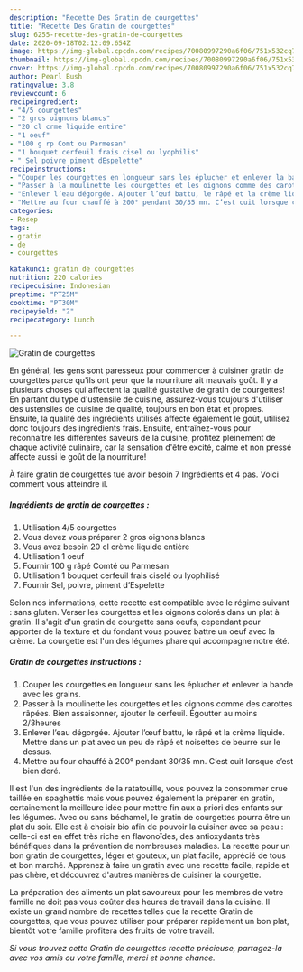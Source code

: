 ```yaml
---
description: "Recette Des Gratin de courgettes"
title: "Recette Des Gratin de courgettes"
slug: 6255-recette-des-gratin-de-courgettes
date: 2020-09-18T02:12:09.654Z
image: https://img-global.cpcdn.com/recipes/70080997290a6f06/751x532cq70/gratin-de-courgettes-photo-principale-de-la-recette.jpg
thumbnail: https://img-global.cpcdn.com/recipes/70080997290a6f06/751x532cq70/gratin-de-courgettes-photo-principale-de-la-recette.jpg
cover: https://img-global.cpcdn.com/recipes/70080997290a6f06/751x532cq70/gratin-de-courgettes-photo-principale-de-la-recette.jpg
author: Pearl Bush
ratingvalue: 3.8
reviewcount: 6
recipeingredient:
- "4/5 courgettes"
- "2 gros oignons blancs"
- "20 cl crme liquide entire"
- "1 oeuf"
- "100 g rp Comt ou Parmesan"
- "1 bouquet cerfeuil frais cisel ou lyophilis"
- " Sel poivre piment dEspelette"
recipeinstructions:
- "Couper les courgettes en longueur sans les éplucher et enlever la bande avec les grains."
- "Passer à la moulinette les courgettes et les oignons comme des carottes râpées. Bien assaisonner, ajouter le cerfeuil. Égoutter au moins 2/3heures"
- "Enlever l’eau dégorgée. Ajouter l’œuf battu, le râpé et la crème liquide. Mettre dans un plat avec un peu de râpé et noisettes de beurre sur le dessus."
- "Mettre au four chauffé à 200° pendant 30/35 mn. C’est cuit lorsque c’est bien doré."
categories:
- Resep
tags:
- gratin
- de
- courgettes

katakunci: gratin de courgettes 
nutrition: 220 calories
recipecuisine: Indonesian
preptime: "PT25M"
cooktime: "PT30M"
recipeyield: "2"
recipecategory: Lunch

---
```



![Gratin de courgettes](https://img-global.cpcdn.com/recipes/70080997290a6f06/751x532cq70/gratin-de-courgettes-photo-principale-de-la-recette.jpg)

En général, les gens sont paresseux pour commencer à cuisiner gratin de courgettes parce qu'ils ont peur que la nourriture ait mauvais goût. Il y a plusieurs choses qui affectent la qualité gustative de gratin de courgettes! En partant du type d'ustensile de cuisine, assurez-vous toujours d'utiliser des ustensiles de cuisine de qualité, toujours en bon état et propres. Ensuite, la qualité des ingrédients utilisés affecte également le goût, utilisez donc toujours des ingrédients frais. Ensuite, entraînez-vous pour reconnaître les différentes saveurs de la cuisine, profitez pleinement de chaque activité culinaire, car la sensation d'être excité, calme et non pressé affecte aussi le goût de la nourriture!

<!--inarticleads1-->

À faire gratin de courgettes tue avoir besoin 7 Ingrédients et 4 pas. Voici comment vous atteindre il.

##### Ingrédients de gratin de courgettes :

1. Utilisation 4/5 courgettes
1. Vous devez vous préparer 2 gros oignons blancs
1. Vous avez besoin 20 cl crème liquide entière
1. Utilisation 1 oeuf
1. Fournir 100 g râpé Comté ou Parmesan
1. Utilisation 1 bouquet cerfeuil frais ciselé ou lyophilisé
1. Fournir  Sel, poivre, piment d’Espelette


Selon nos informations, cette recette est compatible avec le régime suivant : sans gluten. Verser les courgettes et les oignons colorés dans un plat à gratin. Il s&#39;agit d&#39;un gratin de courgette sans oeufs, cependant pour apporter de la texture et du fondant vous pouvez battre un oeuf avec la crème. La courgette est l&#39;un des légumes phare qui accompagne notre été. 

<!--inarticleads2-->

##### Gratin de courgettes instructions :

1. Couper les courgettes en longueur sans les éplucher et enlever la bande avec les grains.
1. Passer à la moulinette les courgettes et les oignons comme des carottes râpées. Bien assaisonner, ajouter le cerfeuil. Égoutter au moins 2/3heures
1. Enlever l’eau dégorgée. Ajouter l’œuf battu, le râpé et la crème liquide. Mettre dans un plat avec un peu de râpé et noisettes de beurre sur le dessus.
1. Mettre au four chauffé à 200° pendant 30/35 mn. C’est cuit lorsque c’est bien doré.


Il est l&#39;un des ingrédients de la ratatouille, vous pouvez la consommer crue taillée en spaghettis mais vous pouvez également la préparer en gratin, certainement la meilleure idée pour mettre fin aux a priori des enfants sur les légumes. Avec ou sans béchamel, le gratin de courgettes pourra être un plat du soir. Elle est à choisir bio afin de pouvoir la cuisiner avec sa peau : celle-ci est en effet très riche en flavonoïdes, des antioxydants très bénéfiques dans la prévention de nombreuses maladies. La recette pour un bon gratin de courgettes, léger et gouteux, un plat facile, apprécié de tous et bon marché. Apprenez à faire un gratin avec une recette facile, rapide et pas chère, et découvrez d&#39;autres manières de cuisiner la courgette. 

<!--inarticleads1-->

<p>
La préparation des aliments un plat savoureux pour les membres de votre famille ne doit pas vous coûter des heures de travail dans la cuisine. Il existe un grand nombre de recettes telles que la recette Gratin de courgettes, que vous pouvez utiliser pour préparer rapidement un bon plat, bientôt votre famille profitera des fruits de votre travail.
</p>

<p>
<i>Si vous trouvez cette Gratin de courgettes recette précieuse, partagez-la avec vos amis ou votre famille, merci et bonne chance.</i>
</p>
